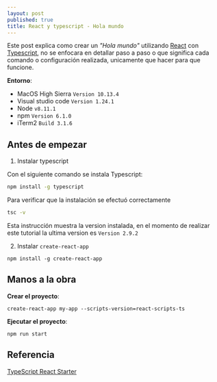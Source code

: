 ```yaml
---
layout: post
published: true
title: React y typescript - Hola mundo
---
```


Este post explica como crear un *"Hola mundo"* utilizando [React](https://reactjs.org/) con [Typescript](https://www.typescriptlang.org/), no se enfocara en detallar paso a paso o que significa cada comando o configuración realizada, unicamente que hacer para que funcione.

**Entorno**:
  - MacOS High Sierra `Version 10.13.4`
  - Visual studio code `Version 1.24.1`
  - Node `v8.11.1`
  - npm `Version 6.1.0`
  - iTerm2 `Build 3.1.6`

## Antes de empezar

  1. Instalar typescript

Con el siguiente comando se instala Typescript:

```bash
npm install -g typescript
```

Para verificar que la instalación se efectuó correctamente

```bash
tsc -v
```

Esta instrucción muestra la version instalada, en el momento de realizar este tutorial la ultima version es `Version 2.9.2`

  2. Instalar `create-react-app`

```
npm install -g create-react-app
```

## Manos a la obra

**Crear el proyecto**:

```
create-react-app my-app --scripts-version=react-scripts-ts
```

**Ejecutar el proyecto**:

```
npm run start
```

## Referencia

[TypeScript React Starter](https://github.com/Microsoft/TypeScript-React-Starter)
